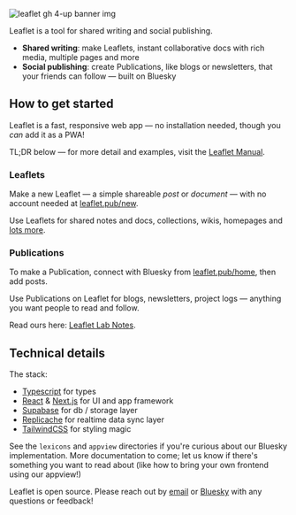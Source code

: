 ![leaflet gh 4-up banner img](https://github.com/user-attachments/assets/991d7138-cc8b-4fbb-9919-6d2a54ae3820)

Leaflet is a tool for shared writing and social publishing.

- **Shared writing**: make Leaflets, instant collaborative docs with rich media, multiple pages and more
- **Social publishing**: create Publications, like blogs or newsletters, that your friends can follow — built on Bluesky

## How to get started

Leaflet is a fast, responsive web app — no installation needed, though you *can* add it as a PWA!

TL;DR below — for more detail and examples, visit the [Leaflet Manual](https://about.leaflet.pub).

### Leaflets

Make a new Leaflet — a simple shareable *post* or *document* — with no account needed at [leaflet.pub/new](https://leaflet.pub/new).

Use Leaflets for shared notes and docs, collections, wikis, homepages and [lots more](https://make.leaflet.pub).

### Publications

To make a Publication, connect with Bluesky from [leaflet.pub/home](https://leaflet.pub/home), then add posts.

Use Publications on Leaflet for blogs, newsletters, project logs — anything you want people to read and follow.

Read ours here: [Leaflet Lab Notes](https://lab.leaflet.pub/).

## Technical details

The stack:

- [Typescript](https://www.typescriptlang.org/) for types
- [React](https://react.dev/) & [Next.js](https://nextjs.org/) for UI and app framework
- [Supabase](https://supabase.com/) for db / storage layer
- [Replicache](https://replicache.dev/) for realtime data sync layer
- [TailwindCSS](https://tailwindcss.com/) for styling magic

See the `lexicons` and `appview` directories if you're curious about our Bluesky implementation. More documentation to come; let us know if there's something you want to read about (like how to bring your own frontend using our appview!)

Leaflet is open source. Please reach out by [email](mailto:contact@leaflet.pub) or [Bluesky](https://bsky.app/profile/leaflet.pub) with any questions or feedback!

